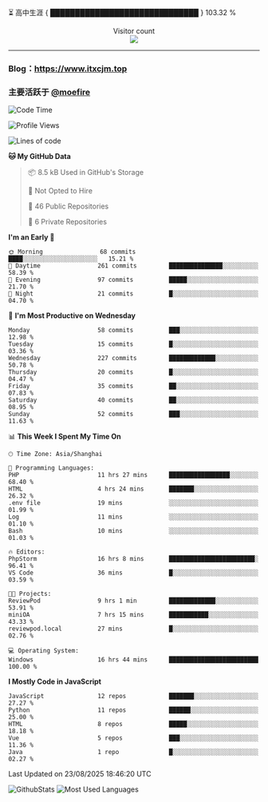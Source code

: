 ⏳ 高中生涯 { ██████████████████████████████ } 103.32 %
<p align="center"> 
  Visitor count<br>
  <img src="https://profile-counter.glitch.me/itxcjm/count.svg" />
</p>

---
### Blog：https://www.itxcjm.top
### 主要活跃于 [@moefire](https://github.com/moefire)
<!--START_SECTION:waka-->
![Code Time](http://img.shields.io/badge/Code%20Time-149%20hrs%206%20mins-blue)

![Profile Views](http://img.shields.io/badge/Profile%20Views-9-blue)

![Lines of code](https://img.shields.io/badge/From%20Hello%20World%20I%27ve%20Written-865.5%20thousand%20lines%20of%20code-blue)

**🐱 My GitHub Data** 

> 📦 8.5 kB Used in GitHub's Storage 
 > 
> 🚫 Not Opted to Hire
 > 
> 📜 46 Public Repositories 
 > 
> 🔑 6 Private Repositories 
 > 
**I'm an Early 🐤** 

```text
🌞 Morning                68 commits          ████░░░░░░░░░░░░░░░░░░░░░   15.21 % 
🌆 Daytime                261 commits         ███████████████░░░░░░░░░░   58.39 % 
🌃 Evening                97 commits          █████░░░░░░░░░░░░░░░░░░░░   21.70 % 
🌙 Night                  21 commits          █░░░░░░░░░░░░░░░░░░░░░░░░   04.70 % 
```
📅 **I'm Most Productive on Wednesday** 

```text
Monday                   58 commits          ███░░░░░░░░░░░░░░░░░░░░░░   12.98 % 
Tuesday                  15 commits          █░░░░░░░░░░░░░░░░░░░░░░░░   03.36 % 
Wednesday                227 commits         █████████████░░░░░░░░░░░░   50.78 % 
Thursday                 20 commits          █░░░░░░░░░░░░░░░░░░░░░░░░   04.47 % 
Friday                   35 commits          ██░░░░░░░░░░░░░░░░░░░░░░░   07.83 % 
Saturday                 40 commits          ██░░░░░░░░░░░░░░░░░░░░░░░   08.95 % 
Sunday                   52 commits          ███░░░░░░░░░░░░░░░░░░░░░░   11.63 % 
```


📊 **This Week I Spent My Time On** 

```text
🕑︎ Time Zone: Asia/Shanghai

💬 Programming Languages: 
PHP                      11 hrs 27 mins      █████████████████░░░░░░░░   68.40 % 
HTML                     4 hrs 24 mins       ███████░░░░░░░░░░░░░░░░░░   26.32 % 
.env file                19 mins             ░░░░░░░░░░░░░░░░░░░░░░░░░   01.99 % 
Log                      11 mins             ░░░░░░░░░░░░░░░░░░░░░░░░░   01.10 % 
Bash                     10 mins             ░░░░░░░░░░░░░░░░░░░░░░░░░   01.03 % 

🔥 Editors: 
PhpStorm                 16 hrs 8 mins       ████████████████████████░   96.41 % 
VS Code                  36 mins             █░░░░░░░░░░░░░░░░░░░░░░░░   03.59 % 

🐱‍💻 Projects: 
ReviewPod                9 hrs 1 min         █████████████░░░░░░░░░░░░   53.91 % 
miniOA                   7 hrs 15 mins       ███████████░░░░░░░░░░░░░░   43.33 % 
reviewpod.local          27 mins             █░░░░░░░░░░░░░░░░░░░░░░░░   02.76 % 

💻 Operating System: 
Windows                  16 hrs 44 mins      █████████████████████████   100.00 % 
```

**I Mostly Code in JavaScript** 

```text
JavaScript               12 repos            ███████░░░░░░░░░░░░░░░░░░   27.27 % 
Python                   11 repos            ██████░░░░░░░░░░░░░░░░░░░   25.00 % 
HTML                     8 repos             █████░░░░░░░░░░░░░░░░░░░░   18.18 % 
Vue                      5 repos             ███░░░░░░░░░░░░░░░░░░░░░░   11.36 % 
Java                     1 repo              █░░░░░░░░░░░░░░░░░░░░░░░░   02.27 % 
```




 Last Updated on 23/08/2025 18:46:20 UTC
<!--END_SECTION:waka-->
![GithubStats](https://github-readme-stats-blue-three.vercel.app/api?username=itxcjm&show_icons=true&theme=light&layout=compact&locale=cn&include_all_commits=true&count_private=true&role=OWNER,ORGANIZATION_MEMBER,COLLABORATOR)
![Most Used Languages](https://github-readme-stats-blue-three.vercel.app/api/top-langs/?username=itxcjm&theme=light&layout=compact&count_private=true&role=OWNER,ORGANIZATION_MEMBER,COLLABORATOR)
